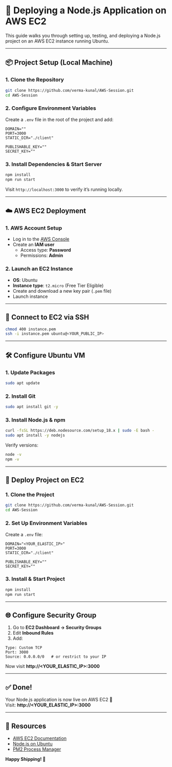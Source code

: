 # 🚀 Deploying a Node.js Application on AWS EC2

This guide walks you through setting up, testing, and deploying a Node.js project on an AWS EC2 instance running Ubuntu.

---

## 📦 Project Setup (Local Machine)

### 1. Clone the Repository
```bash
git clone https://github.com/verma-kunal/AWS-Session.git
cd AWS-Session
```

### 2. Configure Environment Variables  
Create a `.env` file in the root of the project and add:
```env
DOMAIN=""
PORT=3000
STATIC_DIR="./client"

PUBLISHABLE_KEY=""
SECRET_KEY=""
```

### 3. Install Dependencies & Start Server
```bash
npm install
npm run start
```
Visit `http://localhost:3000` to verify it’s running locally.

---

## ☁️ AWS EC2 Deployment

### 1. AWS Account Setup
- Log in to the [AWS Console](https://console.aws.amazon.com/)
- Create an **IAM user**  
  - Access type: **Password**  
  - Permissions: **Admin**

### 2. Launch an EC2 Instance
- **OS**: Ubuntu  
- **Instance type**: `t2.micro` (Free Tier Eligible)  
- Create and download a new key pair (`.pem` file)  
- Launch instance  

---

## 🔐 Connect to EC2 via SSH
```bash
chmod 400 instance.pem
ssh -i instance.pem ubuntu@<YOUR_PUBLIC_IP>
```

---

## 🛠️ Configure Ubuntu VM

### 1. Update Packages
```bash
sudo apt update
```

### 2. Install Git
```bash
sudo apt install git -y
```

### 3. Install Node.js & npm
```bash
curl -fsSL https://deb.nodesource.com/setup_18.x | sudo -E bash -
sudo apt install -y nodejs
```
Verify versions:
```bash
node -v
npm -v
```

---

## 🚀 Deploy Project on EC2

### 1. Clone the Project
```bash
git clone https://github.com/verma-kunal/AWS-Session.git
cd AWS-Session
```

### 2. Set Up Environment Variables  
Create a `.env` file:
```env
DOMAIN="<YOUR_ELASTIC_IP>"
PORT=3000
STATIC_DIR="./client"

PUBLISHABLE_KEY=""
SECRET_KEY=""
```

### 3. Install & Start Project
```bash
npm install
npm run start
```

---

## 🌐 Configure Security Group

1. Go to **EC2 Dashboard → Security Groups**  
2. Edit **Inbound Rules**  
3. Add:
```
Type: Custom TCP
Port: 3000
Source: 0.0.0.0/0   # or restrict to your IP
```
Now visit **http://<YOUR_ELASTIC_IP>:3000**

---



## ✅ Done!

Your Node.js application is now live on AWS EC2 🎉  
Visit: **http://<YOUR_ELASTIC_IP>:3000**

---

## 📎 Resources
- [AWS EC2 Documentation](https://docs.aws.amazon.com/ec2/)  
- [Node.js on Ubuntu](https://github.com/nodesource/distributions)  
- [PM2 Process Manager](https://pm2.keymetrics.io/)  

**Happy Shipping! 🚀**
